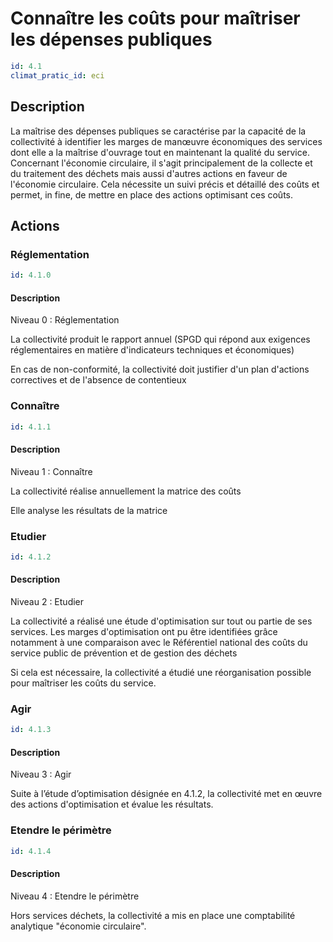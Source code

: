 # Connaître les coûts pour maîtriser les dépenses publiques
```yaml
id: 4.1
climat_pratic_id: eci
```
## Description
La maîtrise des dépenses publiques se caractérise par la capacité de la collectivité à identifier les marges de manœuvre économiques des services dont elle a la maîtrise d'ouvrage tout en maintenant la qualité du service. Concernant l'économie circulaire, il s'agit principalement de la collecte et du traitement des déchets mais aussi d'autres actions en faveur de l'économie circulaire. Cela nécessite un suivi précis et détaillé des coûts et permet, in fine, de mettre en place des actions optimisant ces coûts.


## Actions
### Réglementation
```yaml
id: 4.1.0
```
#### Description
Niveau 0 : Réglementation

La collectivité produit le rapport annuel (SPGD qui répond aux exigences réglementaires en matière d'indicateurs techniques et économiques)

En cas de non-conformité, la collectivité doit justifier d'un plan d'actions correctives et de l'absence de contentieux



### Connaître
```yaml
id: 4.1.1
```
#### Description
Niveau 1 : Connaître

La collectivité réalise annuellement la matrice des coûts

Elle analyse les résultats de la matrice



### Etudier
```yaml
id: 4.1.2
```
#### Description
Niveau 2 :  Etudier

La collectivité a réalisé une étude d'optimisation sur tout ou partie de ses services. Les marges d'optimisation ont pu être identifiées grâce notamment à une comparaison avec le Référentiel national des coûts du service public de prévention et de gestion des déchets

Si cela est nécessaire, la collectivité a étudié une réorganisation possible pour maîtriser les coûts du service.



### Agir
```yaml
id: 4.1.3
```
#### Description
Niveau 3 : Agir

Suite à l’étude d’optimisation désignée en 4.1.2, la collectivité met en œuvre des actions d'optimisation et évalue les résultats.



### Etendre le périmètre
```yaml
id: 4.1.4
```
#### Description
Niveau 4 : Etendre le périmètre

Hors services déchets, la collectivité a mis en place une comptabilité analytique "économie circulaire".



